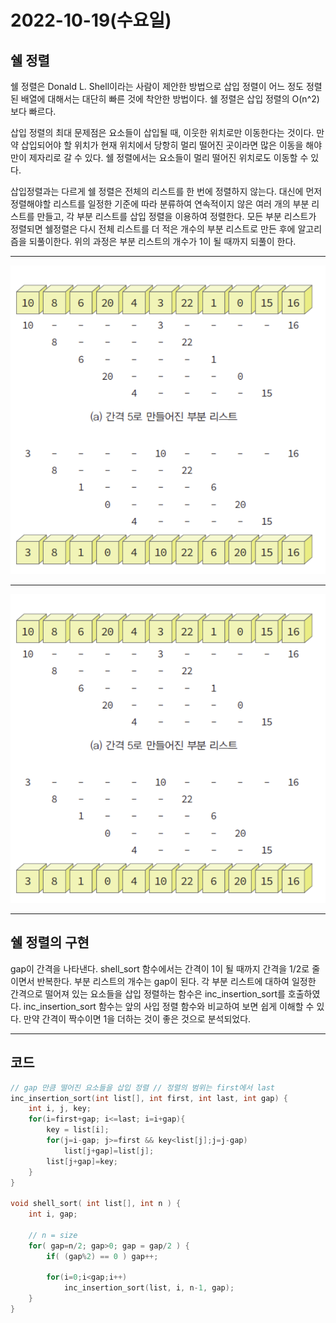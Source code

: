 # 2022-10-19(수요일)

## 쉘 정렬

쉘 정렬은 Donald L. Shell이라는 사람이 제안한 방법으로 삽입 정렬이 어느 정도 정렬된 배열에 대해서는 대단히 빠른 것에 착안한 방법이다. 쉘 정렬은 삽입 정렬의 O(n^2)보다 빠르다.

삽입 정렬의 최대 문제점은 요소들이 삽입될 때, 이웃한 위치로만 이동한다는 것이다.
만약 삽입되어야 할 위치가 현재 위치에서 당항히 멀리 떨어진 곳이라면 많은 이동을 해야 만이 제자리로 갈 수 있다. 쉘 정렬에서는 요소들이 멀리 떨어진 위치로도 이동할 수 있다.

삽입정렬과는 다르게 쉘 정렬은 전체의 리스트를 한 번에 정렬하지 않는다. 대신에 먼저 정렬해야할 리스트를 일정한 기준에 따라 분류하여 연속적이지 않은 여러 개의 부분 리스트를 만들고, 각 부분 리스트를 삽입 정렬을 이용하여 정렬한다. 모든 부분 리스트가 정렬되면 쉘정렬은 다시 전체 리스트를 더 적은 개수의 부분 리스트로 만든 후에 알고리즘을 되풀이한다.
위의 과정은 부분 리스트의 개수가 1이 될 때까지 되풀이 한다.

---

 

![Untitled](src/quick1.png)

---

![Untitled](src/quick1.png)

---

## 쉘 정렬의 구현

gap이 간격을 나타낸다. shell_sort 함수에서는 간격이 1이 될 때까지 간격을 1/2로 줄이면서 반복한다. 부분 리스트의 개수는 gap이 된다. 각 부분 리스트에 대하여 일정한 간격으로 떨어져 있는 요소들을 삽입 정렬하는 함수은 inc_insertion_sort를 호출하였다. inc_insertion_sort 함수는 앞의 사입 정렬 함수와 비교하여 보면 쉽게 이해할 수 있다. 만약 간격이 짝수이면 1을 더하는 것이 좋은 것으로 분석되었다.

---

## 코드

```c
// gap 만큼 떨어진 요소들을 삽입 정렬 // 정렬의 범위는 first에서 last
inc_insertion_sort(int list[], int first, int last, int gap) { 
	int i, j, key;
	for(i=first+gap; i<=last; i=i+gap){ 
		key = list[i];
		for(j=i-gap; j>=first && key<list[j];j=j-gap) 
			list[j+gap]=list[j];
		list[j+gap]=key; 
	}
}

void shell_sort( int list[], int n ) { 
	int i, gap;

	// n = size
	for( gap=n/2; gap>0; gap = gap/2 ) { 
		if( (gap%2) == 0 ) gap++;

		for(i=0;i<gap;i++) 
			inc_insertion_sort(list, i, n-1, gap);
	} 
}
```